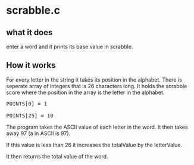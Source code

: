 # scrabble.c

## what it does

enter a word and it prints its base value in scrabble.

## How it works

For every letter in the string it takes its position in the alphabet.
  There is seperate array of integers that is 26 characters long.
    It holds the scrabble score where the position in the array is the letter in the alphabet.
    
<pre>
POINTS[0] = 1

POINTS[25] = 10
</pre>

The program takes the ASCII value of each letter in the word.
  It then takes away 97 (a in ASCII is 97).

If this value is less than 26 it increases the totalValue by the letterValue.

It then returns the total value of the word.
